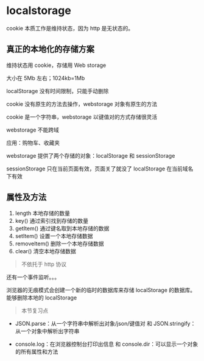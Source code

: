 # localstorage

cookie 本质工作是维持状态，因为 http 是无状态的。

## 真正的本地化的存储方案

维持状态用 cookie，存储用 Web storage

大小在 5Mb 左右；1024kb=1Mb

localStorage 没有时间限制，只能手动删除

cookie 没有原生的方法去操作，webstorage 对象有原生的方法

cookie 是一个字符串，webstorage 以键值对的方式存储很灵活

webstorage 不能跨域

应用：购物车、收藏夹

webstorage 提供了两个存储的对象：localStorage 和 sessionStorage

sessionStorage 只在当前页面有效，页面关了就没了
localStorage 在当前域名下有效

## 属性及方法

1. length 本地存储的数量
2. key() 通过索引找到存储的数量
3. getItem() 通过键名取到本地存储的数据
4. setItem() 设置一个本地存储数据
5. removeItem() 删除一个本地存储数据
6. clear() 清空本地存储数据

> 不依托于 http 协议

还有一个事件监听。。。

浏览器的无痕模式会创建一个新的临时的数据库来存储 localStorage 的数据库。能够删除本地的 localStorage

> 本节复习点

- JSON.parse：从一个字符串中解析出对象/json/键值对 和 JSON.stringify：从一个对象中解析出字符串

- console.log：在浏览器控制台打印出信息 和 console.dir：可以显示一个对象的所有属性和方法
